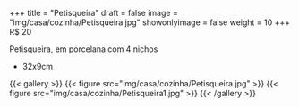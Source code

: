 +++
title = "Petisqueira"
draft = false
image = "img/casa/cozinha/Petisqueira.jpg"
showonlyimage = false
weight = 10
+++
<span class="price">R$ 20</span>

<!--more-->

Petisqueira, em porcelana com 4 nichos

- 32x9cm


{{< gallery >}}
{{< figure src="img/casa/cozinha/Petisqueira.jpg" >}}
{{< figure src="img/casa/cozinha/Petisqueira1.jpg" >}}
{{< /gallery >}}
